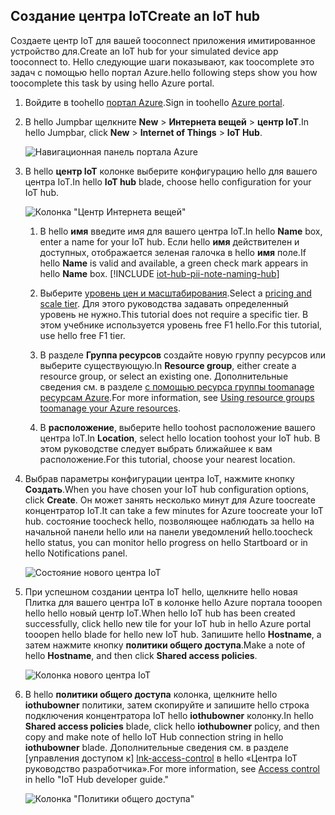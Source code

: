 ## <a name="create-an-iot-hub"></a><span data-ttu-id="c20db-101">Создание центра IoT</span><span class="sxs-lookup"><span data-stu-id="c20db-101">Create an IoT hub</span></span>
<span data-ttu-id="c20db-102">Создаете центр IoT для вашей tooconnect приложения имитированное устройство для.</span><span class="sxs-lookup"><span data-stu-id="c20db-102">Create an IoT hub for your simulated device app tooconnect to.</span></span> <span data-ttu-id="c20db-103">Hello следующие шаги показывают, как toocomplete это задач с помощью hello портал Azure.</span><span class="sxs-lookup"><span data-stu-id="c20db-103">hello following steps show you how toocomplete this task by using hello Azure portal.</span></span>

1. <span data-ttu-id="c20db-104">Войдите в toohello [портал Azure][lnk-portal].</span><span class="sxs-lookup"><span data-stu-id="c20db-104">Sign in toohello [Azure portal][lnk-portal].</span></span>
1. <span data-ttu-id="c20db-105">В hello Jumpbar щелкните **New** > **Интернета вещей** > **центр IoT**.</span><span class="sxs-lookup"><span data-stu-id="c20db-105">In hello Jumpbar, click **New** > **Internet of Things** > **IoT Hub**.</span></span>
   
    ![Навигационная панель портала Azure][1]
1. <span data-ttu-id="c20db-107">В hello **центр IoT** колонке выберите конфигурацию hello для вашего центра IoT.</span><span class="sxs-lookup"><span data-stu-id="c20db-107">In hello **IoT hub** blade, choose hello configuration for your IoT hub.</span></span>
   
    ![Колонка "Центр Интернета вещей"][2]
   
   1. <span data-ttu-id="c20db-109">В hello **имя** введите имя для вашего центра IoT.</span><span class="sxs-lookup"><span data-stu-id="c20db-109">In hello **Name** box, enter a name for your IoT hub.</span></span> <span data-ttu-id="c20db-110">Если hello **имя** действителен и доступных, отображается зеленая галочка в hello **имя** поле.</span><span class="sxs-lookup"><span data-stu-id="c20db-110">If hello **Name** is valid and available, a green check mark appears in hello **Name** box.</span></span>
    [!INCLUDE [iot-hub-pii-note-naming-hub](iot-hub-pii-note-naming-hub.md)]
   
   1. <span data-ttu-id="c20db-111">Выберите [уровень цен и масштабирования][lnk-pricing].</span><span class="sxs-lookup"><span data-stu-id="c20db-111">Select a [pricing and scale tier][lnk-pricing].</span></span> <span data-ttu-id="c20db-112">Для этого руководства задавать определенный уровень не нужно.</span><span class="sxs-lookup"><span data-stu-id="c20db-112">This tutorial does not require a specific tier.</span></span> <span data-ttu-id="c20db-113">В этом учебнике используется уровень free F1 hello.</span><span class="sxs-lookup"><span data-stu-id="c20db-113">For this tutorial, use hello free F1 tier.</span></span>
   1. <span data-ttu-id="c20db-114">В разделе **Группа ресурсов** создайте новую группу ресурсов или выберите существующую.</span><span class="sxs-lookup"><span data-stu-id="c20db-114">In **Resource group**, either create a resource group, or select an existing one.</span></span> <span data-ttu-id="c20db-115">Дополнительные сведения см. в разделе [с помощью ресурса группы toomanage ресурсам Azure][lnk-resource-groups].</span><span class="sxs-lookup"><span data-stu-id="c20db-115">For more information, see [Using resource groups toomanage your Azure resources][lnk-resource-groups].</span></span>
   1. <span data-ttu-id="c20db-116">В **расположение**, выберите hello toohost расположение вашего центра IoT.</span><span class="sxs-lookup"><span data-stu-id="c20db-116">In **Location**, select hello location toohost your IoT hub.</span></span> <span data-ttu-id="c20db-117">В этом руководстве следует выбрать ближайшее к вам расположение.</span><span class="sxs-lookup"><span data-stu-id="c20db-117">For this tutorial, choose your nearest location.</span></span>
1. <span data-ttu-id="c20db-118">Выбрав параметры конфигурации центра IoT, нажмите кнопку **Создать**.</span><span class="sxs-lookup"><span data-stu-id="c20db-118">When you have chosen your IoT hub configuration options, click **Create**.</span></span>  <span data-ttu-id="c20db-119">Он может занять несколько минут для Azure toocreate концентратор IoT.</span><span class="sxs-lookup"><span data-stu-id="c20db-119">It can take a few minutes for Azure toocreate your IoT hub.</span></span> <span data-ttu-id="c20db-120">состояние toocheck hello, позволяющее наблюдать за hello на начальной панели hello или на панели уведомлений hello.</span><span class="sxs-lookup"><span data-stu-id="c20db-120">toocheck hello status, you can monitor hello progress on hello Startboard or in hello Notifications panel.</span></span>
   
    ![Состояние нового центра IoT][3]
1. <span data-ttu-id="c20db-122">При успешном создании центра IoT hello, щелкните hello новая Плитка для вашего центра IoT в колонке hello Azure портала tooopen hello hello новый центр IoT.</span><span class="sxs-lookup"><span data-stu-id="c20db-122">When hello IoT hub has been created successfully, click hello new tile for your IoT hub in hello Azure portal tooopen hello blade for hello new IoT hub.</span></span> <span data-ttu-id="c20db-123">Запишите hello **Hostname**, а затем нажмите кнопку **политики общего доступа**.</span><span class="sxs-lookup"><span data-stu-id="c20db-123">Make a note of hello **Hostname**, and then click **Shared access policies**.</span></span>
   
    ![Колонка нового центра IoT][4]
1. <span data-ttu-id="c20db-125">В hello **политики общего доступа** колонка, щелкните hello **iothubowner** политики, затем скопируйте и запишите hello строка подключения концентратора IoT hello **iothubowner** колонку.</span><span class="sxs-lookup"><span data-stu-id="c20db-125">In hello **Shared access policies** blade, click hello **iothubowner** policy, and then copy and make note of hello IoT Hub connection string in hello **iothubowner** blade.</span></span> <span data-ttu-id="c20db-126">Дополнительные сведения см. в разделе [управления доступом к] [ lnk-access-control] в hello «Центра IoT руководство разработчика».</span><span class="sxs-lookup"><span data-stu-id="c20db-126">For more information, see [Access control][lnk-access-control] in hello "IoT Hub developer guide."</span></span>
   
    ![Колонка "Политики общего доступа"][5]

<!-- Images. -->
[1]: ./media/iot-hub-get-started-create-hub/create-iot-hub1.png
[2]: ./media/iot-hub-get-started-create-hub/create-iot-hub2.png
[3]: ./media/iot-hub-get-started-create-hub/create-iot-hub3.png
[4]: ./media/iot-hub-get-started-create-hub/create-iot-hub4.png
[5]: ./media/iot-hub-get-started-create-hub/create-iot-hub5.png

<!-- Links -->
[lnk-resource-groups]: ../articles/azure-resource-manager/resource-group-portal.md
[lnk-portal]: https://portal.azure.com/
[lnk-pricing]: https://azure.microsoft.com/pricing/details/iot-hub/
[lnk-access-control]: ../articles/iot-hub/iot-hub-devguide-security.md
